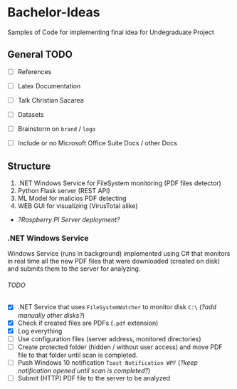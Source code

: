 # Bachelor-Ideas
Samples of Code for implementing final idea for Undegraduate Project

## General TODO
- [ ] References
- [ ] Latex Documentation
- [ ] Talk Christian Sacarea 
- [ ] Datasets
- [ ] Brainstorm on `brand` / `logo`
- [ ] Include or no Microsoft Office Suite Docs / other Docs


## Structure
1. .NET Windows Service for FileSystem monitoring (PDF files detector)
2. Python Flask server (REST API)
3. ML Model for malicios PDF detecting
4. WEB GUI for visualizing (VirusTotal alike)
* *?Raspberry PI Server deployment?*


### .NET Windows Service
Windows Service (runs in background) implemented using C# that monitors in real time all the new PDF files that were downloaded (created on disk) and submits them to the server for analyzing.

###### TODO
- [x] .NET Service that uses `FileSystemWatcher` to monitor disk `C:\` (*?add manually other disks?*)
- [x] Check if created files are PDFs (`.pdf` extension)
- [x] Log everything 
- [ ] Use configuration files (server address, monitored directories)
- [ ] Create protected folder (hidden / without user access) and move PDF file to that folder until scan is completed.
- [ ] Push Windows 10 notification `Toast Notification WPF` (*?keep notification opened until scan is completed?*) 
- [ ] Submit (HTTP) PDF file to the server to be analyzed